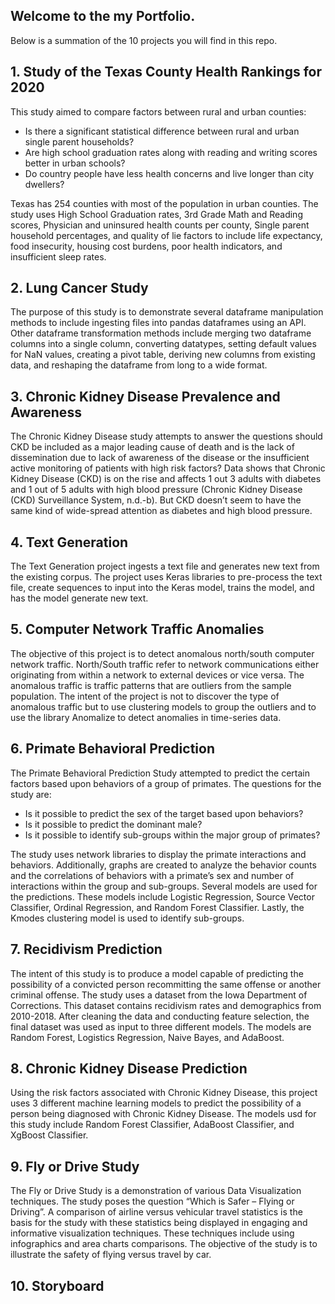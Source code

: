 ## Welcome to the my Portfolio.  

Below is a summation of the 10 projects you will find in this repo.


## 1.  Study of the Texas County Health Rankings for 2020

This study aimed to compare factors between rural and urban counties:

*  Is there a significant statistical difference between rural and urban single parent households?
*  Are high school graduation rates along with reading and writing scores better in urban schools?
*  Do country people have less health concerns and live longer than city dwellers?

Texas has 254 counties with most of the population in urban counties. The study uses High School Graduation rates, 3rd Grade Math and Reading scores, Physician and uninsured health counts per county, Single parent household percentages, and quality of lie factors to include life expectancy, food insecurity, housing cost burdens, poor health indicators, and insufficient sleep rates.

## 2. Lung Cancer Study

The purpose of this study is to demonstrate several dataframe manipulation methods to include ingesting files into pandas dataframes using an API. Other dataframe transformation methods include merging two dataframe columns into a single column, converting datatypes, setting default values for NaN values, creating a pivot table, deriving new columns from existing data, and reshaping the dataframe from long to a wide format.

## 3. Chronic Kidney Disease Prevalence and Awareness

The Chronic Kidney Disease study attempts to answer the questions should CKD be included as
a major leading cause of death and is the lack of dissemination due to lack of awareness of the
disease or the insufficient active monitoring of patients with high risk factors? Data shows that
Chronic Kidney Disease (CKD) is on the rise and affects 1 out 3 adults with diabetes and 1 out of
5 adults with high blood pressure (Chronic Kidney Disease (CKD) Surveillance System, n.d.-b).
But CKD doesn’t seem to have the same kind of wide-spread attention as diabetes and high
blood pressure.

## 4. Text Generation

The Text Generation project ingests a text file and generates new text from the existing corpus. The project uses Keras libraries to pre-process the text file, create sequences to input into the Keras model, trains the model, and has the model generate new text.

## 5. Computer Network Traffic Anomalies

The objective of this project is to detect anomalous north/south computer network traffic. North/South traffic refer to network communications either originating from within a network to external devices or vice versa. The anomalous traffic is traffic patterns that are outliers from the sample population. The intent of the project is not to discover the type of anomalous traffic but to use clustering models to group the outliers and to use the library Anomalize to detect anomalies in time-series data.

## 6. Primate Behavioral Prediction

The Primate Behavioral Prediction Study attempted to predict the certain factors based upon behaviors of a group of primates. The questions for the study are:

* Is it possible to predict the sex of the target based upon behaviors?
* Is it possible to predict the dominant male?
* Is it possible to identify sub-groups within the major group of primates?

The study uses network libraries to display the primate interactions and behaviors. Additionally, graphs are created to analyze the behavior counts and the correlations of behaviors with a primate’s sex and number of interactions within the group and sub-groups. Several models are used for the predictions. These models include Logistic Regression, Source Vector Classifier, Ordinal Regression, and Random Forest Classifier. Lastly, the Kmodes clustering model is used to identify sub-groups.

## 7. Recidivism Prediction

The intent of this study is to produce a model capable of predicting the possibility of a
convicted person recommitting the same offense or another criminal offense. The study uses a
dataset from the Iowa Department of Corrections. This dataset contains recidivism rates and
demographics from 2010-2018. After cleaning the data and conducting feature selection, the
final dataset was used as input to three different models. The models are Random Forest,
Logistics Regression, Naive Bayes, and AdaBoost.

## 8. Chronic Kidney Disease Prediction

Using the risk factors associated with Chronic Kidney Disease, this project uses 3 different machine learning models to predict the possibility of a person being diagnosed with Chronic Kidney Disease.  The models usd for this study include Random Forest Classifier, AdaBoost Classifier, and XgBoost Classifier. 

## 9. Fly or Drive Study

The Fly or Drive Study is a demonstration of various Data Visualization techniques. The study poses the question “Which is Safer – Flying or Driving”. A comparison of airline versus vehicular travel statistics is the basis for the study with these statistics being displayed in engaging and informative visualization techniques. These techniques include using infographics and area charts comparisons. The objective of the study is to illustrate the safety of flying versus travel by car.

## 10. Storyboard
